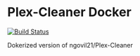 # Plex-Cleaner Docker

[![Build Status](https://travis-ci.org/NitriKx/docker-Plex-Cleaner.svg?branch=master)](https://travis-ci.org/NitriKx/docker-Plex-Cleaner)

Dokerized version of ngovil21/Plex-Cleaner

